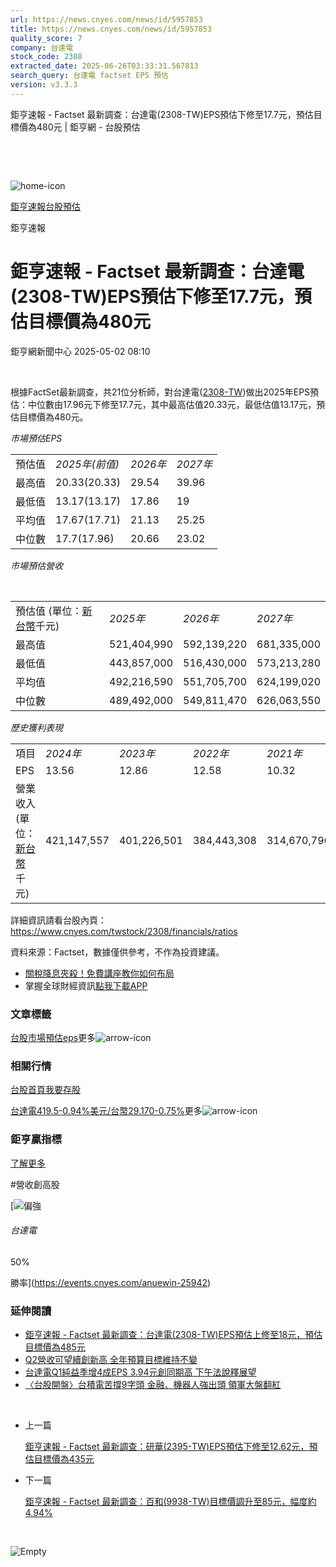 ```yaml
---
url: https://news.cnyes.com/news/id/5957853
title: https://news.cnyes.com/news/id/5957853
quality_score: 7
company: 台達電
stock_code: 2308
extracted_date: 2025-06-26T03:33:31.567813
search_query: 台達電 factset EPS 預估
version: v3.3.3
---
```


鉅亨速報 - Factset 最新調查：台達電(2308-TW)EPS預估下修至17.7元，預估目標價為480元 | 鉅亨網 - 台股預估

‌

‌

![home-icon](/assets/icons/breadCrumb/symbol-icon-home.svg)

[鉅亨速報](/news/cat/anue_live)[台股預估](/news/cat/tw_forecast)

鉅亨速報

# 鉅亨速報 - Factset 最新調查：台達電(2308-TW)EPS預估下修至17.7元，預估目標價為480元

鉅亨網新聞中心 2025-05-02 08:10

‌

根據FactSet最新調查，共21位分析師，對台達電([2308-TW](https://www.cnyes.com/twstock/2308))做出2025年EPS預估：中位數由17.96元下修至17.7元，其中最高估值20.33元，最低估值13.17元，預估目標價為480元。

*市場預估EPS*

|  |  |  |  |
| --- | --- | --- | --- |
| 預估值 | *2025年(前值)* | *2026年* | *2027年* |
| 最高值 | 20.33(20.33) | 29.54 | 39.96 |
| 最低值 | 13.17(13.17) | 17.86 | 19 |
| 平均值 | 17.67(17.71) | 21.13 | 25.25 |
| 中位數 | 17.7(17.96) | 20.66 | 23.02 |

*市場預估營收*

‌

|  |  |  |  |
| --- | --- | --- | --- |
| 預估值 (單位：[新台幣](https://invest.cnyes.com/forex/detail/usdtwd)千元) | *2025年* | *2026年* | *2027年* |
| 最高值 | 521,404,990 | 592,139,220 | 681,335,000 |
| 最低值 | 443,857,000 | 516,430,000 | 573,213,280 |
| 平均值 | 492,216,590 | 551,705,700 | 624,199,020 |
| 中位數 | 489,492,000 | 549,811,470 | 626,063,550 |

*歷史獲利表現*

|  |  |  |  |  |
| --- | --- | --- | --- | --- |
| 項目 | *2024年* | *2023年* | *2022年* | *2021年* |
| EPS | 13.56 | 12.86 | 12.58 | 10.32 |
| 營業收入 (單位：[新台幣](https://invest.cnyes.com/forex/detail/usdtwd)千元) | 421,147,557 | 401,226,501 | 384,443,308 | 314,670,796 |

詳細資訊請看台股內頁：  
<https://www.cnyes.com/twstock/2308/financials/ratios>

資料來源：Factset，數據僅供參考，不作為投資建議。

* [關稅降息夾殺！免費講座教你如何布局](https://www.rsc.com.tw/Cnyes_RSC/SeminarBooking2025InvestmentOutlook.aspx?utm_source=anue&utm_medium=usstocks_end)
* 掌握全球財經資訊[點我下載APP](http://www.cnyes.com/app/?utm_source=mweb&utm_medium=HamMenuBanner&utm_campaign=fixed&utm_content=entr)

### 文章標籤

[台股](https://news.cnyes.com/tag/台股 "台股")[市場預估](https://news.cnyes.com/tag/市場預估 "市場預估")[eps](https://news.cnyes.com/tag/eps "eps")更多![arrow-icon](/assets/icons/arrows/arrow-down.svg)

### 相關行情

[台股首頁](https://www.cnyes.com/twstock)[我要存股](https://supr.link/8OHaU)

[台達電419.5-0.94%](https://www.cnyes.com/twstock/2308)[美元/台幣29.170-0.75%](https://invest.cnyes.com/forex/detail/USDTWD)更多![arrow-icon](/assets/icons/arrows/arrow-down.svg)

### 鉅亨贏指標

[了解更多](https://events.cnyes.com/anuewin-25942)

#營收創高股

[![偏強](/assets/icons/win-indicator/long.svg)

###### 台達電

50%

勝率](https://events.cnyes.com/anuewin-25942)

### 延伸閱讀

* [鉅亨速報 - Factset 最新調查：台達電(2308-TW)EPS預估上修至18元，預估目標價為485元](/news/id/5957441)
* [Q2營收可望續創新高 全年預算目標維持不變](/news/id/5957022)
* [台達電Q1純益季增4成EPS 3.94元創同期高 下午法說釋展望](/news/id/5955776)
* [〈台股開盤〉台積電苦撐9字頭 金融、機器人強出頭 領軍大盤翻紅](/news/id/5955619)

‌

* 上一篇

  [鉅亨速報 - Factset 最新調查：研華(2395-TW)EPS預估下修至12.62元，預估目標價為435元](/news/id/5958474)
* 下一篇

  [鉅亨速報 - Factset 最新調查：百和(9938-TW)目標價調升至85元，幅度約4.94%](/news/id/5957505)

‌

![Empty](/assets/icons/skeleton/empty-image.svg)

‌